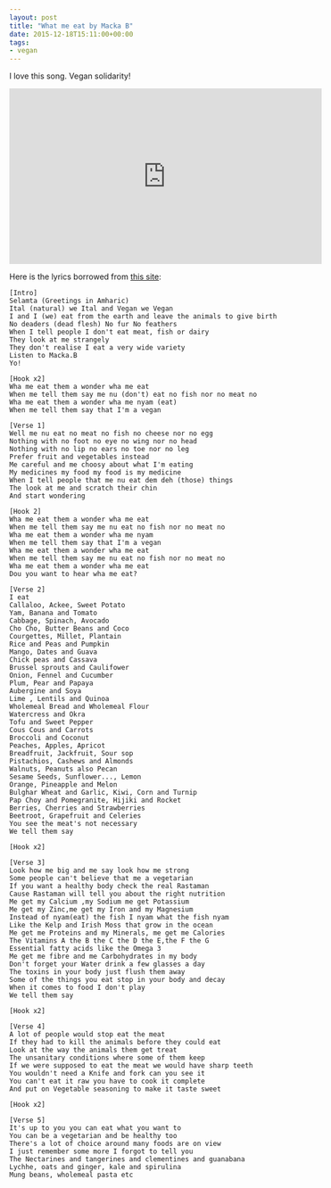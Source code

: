 ```yaml
---
layout: post
title: "What me eat by Macka B"
date: 2015-12-18T15:11:00+00:00
tags:
- vegan
---
```


I love this song. Vegan solidarity!

<iframe width="560" height="315" src="https://www.youtube.com/embed/FLqjLn0W5K0" frameborder="0" allowfullscreen></iframe>

Here is the lyrics borrowed from [this site][lyrics]:

	[Intro]
	Selamta (Greetings in Amharic)
	Ital (natural) we Ital and Vegan we Vegan
	I and I (we) eat from the earth and leave the animals to give birth
	No deaders (dead flesh) No fur No feathers
	When I tell people I don't eat meat, fish or dairy
	They look at me strangely
	They don't realise I eat a very wide variety
	Listen to Macka.B
	Yo!

	[Hook x2]
	Wha me eat them a wonder wha me eat
	When me tell them say me nu (don't) eat no fish nor no meat no
	Wha me eat them a wonder wha me nyam (eat)
	When me tell them say that I'm a vegan

	[Verse 1]
	Well me nu eat no meat no fish no cheese nor no egg
	Nothing with no foot no eye no wing nor no head
	Nothing with no lip no ears no toe nor no leg
	Prefer fruit and vegetables instead
	Me careful and me choosy about what I'm eating
	My medicines my food my food is my medicine
	When I tell people that me nu eat dem deh (those) things
	The look at me and scratch their chin
	And start wondering

	[Hook 2]
	Wha me eat them a wonder wha me eat
	When me tell them say me nu eat no fish nor no meat no
	Wha me eat them a wonder wha me nyam
	When me tell them say that I'm a vegan
	Wha me eat them a wonder wha me eat
	When me tell them say me nu eat no fish nor no meat no
	Wha me eat them a wonder wha me eat
	Dou you want to hear wha me eat?

	[Verse 2]
	I eat
	Callaloo, Ackee, Sweet Potato
	Yam, Banana and Tomato
	Cabbage, Spinach, Avocado
	Cho Cho, Butter Beans and Coco
	Courgettes, Millet, Plantain
	Rice and Peas and Pumpkin
	Mango, Dates and Guava
	Chick peas and Cassava
	Brussel sprouts and Caulifower
	Onion, Fennel and Cucumber
	Plum, Pear and Papaya
	Aubergine and Soya
	Lime , Lentils and Quinoa
	Wholemeal Bread and Wholemeal Flour
	Watercress and Okra
	Tofu and Sweet Pepper
	Cous Cous and Carrots
	Broccoli and Coconut
	Peaches, Apples, Apricot
	Breadfruit, Jackfruit, Sour sop
	Pistachios, Cashews and Almonds
	Walnuts, Peanuts also Pecan
	Sesame Seeds, Sunflower..., Lemon
	Orange, Pineapple and Melon
	Bulghar Wheat and Garlic, Kiwi, Corn and Turnip
	Pap Choy and Pomegranite, Hijiki and Rocket
	Berries, Cherries and Strawberries
	Beetroot, Grapefruit and Celeries
	You see the meat's not necessary
	We tell them say

	[Hook x2]

	[Verse 3]
	Look how me big and me say look how me strong
	Some people can't believe that me a vegetarian
	If you want a healthy body check the real Rastaman
	Cause Rastaman will tell you about the right nutrition
	Me get my Calcium ,my Sodium me get Potassium
	Me get my Zinc,me get my Iron and my Magnesium
	Instead of nyam(eat) the fish I nyam what the fish nyam
	Like the Kelp and Irish Moss that grow in the ocean
	Me get me Proteins and my Minerals, me get me Calories
	The Vitamins A the B the C the D the E,the F the G
	Essential fatty acids like the Omega 3
	Me get me fibre and me Carbohydrates in my body
	Don't forget your Water drink a few glasses a day
	The toxins in your body just flush them away
	Some of the things you eat stop in your body and decay
	When it comes to food I don't play
	We tell them say

	[Hook x2]

	[Verse 4]
	A lot of people would stop eat the meat
	If they had to kill the animals before they could eat
	Look at the way the animals them get treat
	The unsanitary conditions where some of them keep
	If we were supposed to eat the meat we would have sharp teeth
	You wouldn't need a Knife and fork can you see it
	You can't eat it raw you have to cook it complete
	And put on Vegetable seasoning to make it taste sweet

	[Hook x2]

	[Verse 5]
	It's up to you you can eat what you want to
	You can be a vegetarian and be healthy too
	There's a lot of choice around many foods are on view
	I just remember some more I forgot to tell you
	The Nectarines and tangerines and clementines and guanabana
	Lychhe, oats and ginger, kale and spirulina
	Mung beans, wholemeal pasta etc

[lyrics]:http://genius.com/Macka-b-wha-me-eat-lyrics
